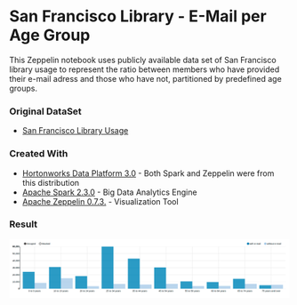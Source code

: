 
San Francisco Library - E-Mail per Age Group
===================================================


This Zeppelin notebook uses publicly available data set of San Francisco library usage to represent the ratio between members who have provided their e-mail adress and those who have not, partitioned by predefined age groups.



### Original DataSet


* [San Francisco Library Usage](https://data.sfgov.org/Culture-and-Recreation/Library-Usage/qzz6-2jup)


### Created With

* [Hortonworks Data Platform 3.0](https://hortonworks.com/products/data-platforms/hdp/) - Both Spark and Zeppelin were from this distribution
* [Apache Spark 2.3.0](http://spark.apache.org/) - Big Data Analytics Engine
* [Apache Zeppelin 0.7.3.](https://zeppelin.apache.org/) - Visualization Tool

### Result

![San Francisco Library Usage - E-Mails per Age Group - Matko Soric](https://raw.githubusercontent.com/matkosoric/Data-Visualizations/master/Zeppelin/San%20Francisco%20Library/San%20Francisco%20Library%20-%20E-Mail%20per%20Age%20Group.png?raw=true "SF Library Usage")


      
    